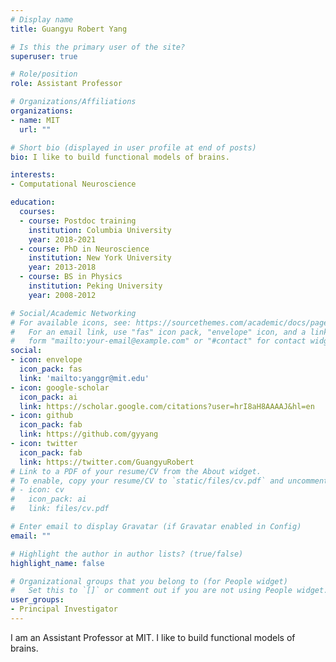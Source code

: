 ```yaml
---
# Display name
title: Guangyu Robert Yang

# Is this the primary user of the site?
superuser: true

# Role/position
role: Assistant Professor

# Organizations/Affiliations
organizations:
- name: MIT
  url: ""

# Short bio (displayed in user profile at end of posts)
bio: I like to build functional models of brains.

interests:
- Computational Neuroscience

education:
  courses:
  - course: Postdoc training
    institution: Columbia University
    year: 2018-2021
  - course: PhD in Neuroscience
    institution: New York University
    year: 2013-2018
  - course: BS in Physics
    institution: Peking University
    year: 2008-2012

# Social/Academic Networking
# For available icons, see: https://sourcethemes.com/academic/docs/page-builder/#icons
#   For an email link, use "fas" icon pack, "envelope" icon, and a link in the
#   form "mailto:your-email@example.com" or "#contact" for contact widget.
social:
- icon: envelope
  icon_pack: fas
  link: 'mailto:yanggr@mit.edu'
- icon: google-scholar
  icon_pack: ai
  link: https://scholar.google.com/citations?user=hrI8aH8AAAAJ&hl=en
- icon: github
  icon_pack: fab
  link: https://github.com/gyyang
- icon: twitter
  icon_pack: fab
  link: https://twitter.com/GuangyuRobert
# Link to a PDF of your resume/CV from the About widget.
# To enable, copy your resume/CV to `static/files/cv.pdf` and uncomment the lines below.
# - icon: cv
#   icon_pack: ai
#   link: files/cv.pdf

# Enter email to display Gravatar (if Gravatar enabled in Config)
email: ""

# Highlight the author in author lists? (true/false)
highlight_name: false

# Organizational groups that you belong to (for People widget)
#   Set this to `[]` or comment out if you are not using People widget.
user_groups:
- Principal Investigator
---
```


I am an Assistant Professor at MIT. I like to build functional models of
 brains.

